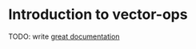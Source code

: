 # Introduction to vector-ops

TODO: write [great documentation](http://jacobian.org/writing/what-to-write/)

